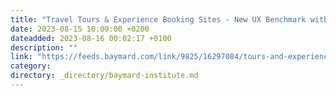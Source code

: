 ```yaml
---
title: "Travel Tours & Experience Booking Sites - New UX Benchmark with 2,500+ Performance Scores and 1,500+ Best Practice Examples"
date: 2023-08-15 10:00:00 +0200
dateadded: 2023-08-16 00:02:17 +0100
description: ""
link: "https://feeds.baymard.com/link/9825/16297084/tours-and-experiences-benchmark-2023"
category:
directory: _directory/baymard-institute.md
---
```

